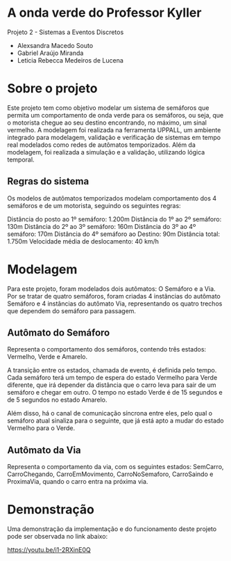 # A onda verde do Professor Kyller
Projeto 2 - Sistemas a Eventos Discretos

* Alexsandra Macedo Souto
* Gabriel Araújo Miranda
* Leticia Rebecca Medeiros de Lucena

# Sobre o projeto
Este projeto tem como objetivo modelar um sistema de semáforos que permita um comportamento de onda verde para os semáforos, ou seja, que o motorista chegue ao seu destino encontrando, no máximo, um sinal vermelho.
A modelagem foi realizada na ferramenta UPPALL, um ambiente integrado para modelagem, validação e verificação de sistemas em tempo real modelados como redes de autômatos temporizados.
Além da modelagem, foi realizada a simulação e a validação, utilizando lógica temporal.

## Regras do sistema

Os modelos de autômatos temporizados modelam comportamento dos 4 semáforos e de um motorista, seguindo os seguintes regras:

Distância do posto ao 1º semáforo: 1.200m
Distância do 1º ao 2º semáforo: 130m
Distância do 2º ao 3º semáforo: 160m
Distância do 3º ao 4º semáforo: 170m
Distância do 4º semáforo ao Destino: 90m
Distância total: 1.750m
Velocidade média de deslocamento: 40 km/h

# Modelagem
Para este projeto, foram modelados dois autômatos: O Semáforo e a Via.
Por se tratar de quatro semáforos, foram criadas 4 instâncias do autômato Semáforo e 4 instâncias do autômato Via, representando os quatro trechos que dependem do semáforo para passagem.

## Autômato do Semáforo
Representa o comportamento dos semáforos, contendo três estados: Vermelho, Verde e Amarelo. 

A transição entre os estados, chamada de evento, é definida pelo tempo. Cada semáforo terá um tempo de espera do estado Vermelho para Verde diferente, que irá depender da distância que o carro leva para sair de um semáforo e chegar em outro. O tempo no estado Verde é de 15 segundos e de 5 segundos no estado Amarelo.

Além disso, há o canal de comunicação síncrona entre eles, pelo qual o semáforo atual sinaliza para o seguinte, que já está apto a mudar do estado Vermelho para o Verde.

## Autômato da Via
Representa o comportamento da via, com os seguintes estados: SemCarro, CarroChegando, CarroEmMovimento, CarroNoSemaforo, CarroSaindo e ProximaVia, quando o carro entra na próxima via.

# Demonstração 

Uma demonstração da implementação e do funcionamento deste projeto pode ser observada no link abaixo:

https://youtu.be/i1-2RXinE0Q

